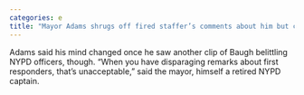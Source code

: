 ```yaml
---
categories: e
title: "Mayor Adams shrugs off fired staffer’s comments about him but calls antiNYPD rant ‘unacceptable’"
---
```

Adams said his mind changed once he saw another clip of Baugh belittling NYPD officers, though. “When you have disparaging remarks about first responders, that’s unacceptable,” said the mayor, himself a retired NYPD captain.